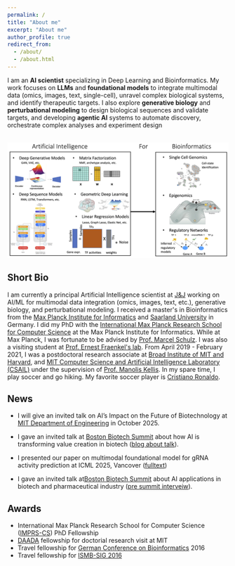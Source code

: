 ```yaml
---
permalink: /
title: "About me"
excerpt: "About me"
author_profile: true
redirect_from: 
  - /about/
  - /about.html
---
```

I am an **AI scientist** specializing in Deep Learning and Bioinformatics. My work focuses on **LLMs** and **foundational models** to integrate multimodal data (omics, images, text, single-cell), unravel complex biological systems, and identify therapeutic targets. I also explore **generative biology** and **perturbational modeling** to design biological sequences and validate targets, and developing **agentic AI** systems to automate discovery, orchestrate complex analyses and experiment design


 <br/><img src='/images/Azim_ResearchSummaryFinal.png'>


## Short Bio
I am currently a principal Artificial Intelligence scientist at [J&J](https://www.jnj.com/) working on AI/ML for multimodal data integration (omics, images, text, etc.), generative biology, and perturbational modeling. I received a master's in Bioinformatics from the [Max Planck Institute for Informatics](https://www.mpi-inf.mpg.de/home/) and [Saarland University](https://zbi-www.bioinf.uni-sb.de/en) in Germany. I did my PhD with the [International Max Planck Research School for Computer Science](https://www.imprs-cs.de/) at the Max Planck Institute for Informatics. While at Max Planck, I was fortunate to be advised by [Prof. Marcel Schulz](https://schulzlab.github.io/MS.html). I was also a visiting student at [Prof. Ernest Fraenkel's lab](http://fraenkel.mit.edu/).
 From April 2019 - February 2021, I was a postdoctoral research associate at [Broad Institute of MIT and Harvard](https://www.broadinstitute.org/), and [MIT Computer Science and Artificial Intelligence Laboratory (CSAIL)](https://www.csail.mit.edu/) under the supervision  of [Prof. Manolis Kellis](http://compbio.mit.edu/compbio.html). In my spare time, I play soccer and go hiking. My favorite soccer player is [Cristiano Ronaldo](https://www.youtube.com/watch?v=OUKGsb8CpF8&t=412s).

 ## News
 * I will give an invited talk on AI’s Impact on the Future of Biotechnology at [MIT Department of Engineering](https://neet.mit.edu/threads/lm) in October 2025.
* I gave an invited talk at [Boston Biotech Summit](https://bostonbiotechnologysummit.com/program/speakers/) about how AI is transforming value creation in biotech ([blog about talk](https://www.cpl.com/blog/2025/07/ai-transforms-digital-health-key-insights-from-recent-biotech-summits)).
  
* I presented our paper on multimodal foundational model for gRNA activity prediction at ICML 2025, Vancover ([fulltext](https://openreview.net/pdf/53cf4d58ae4c7f9bee4b2f82d0d81d4a54fe65bb.pdf)) 
*  I gave an invited talk at[Boston Biotech Summit](https://bostonbiotechnologysummit.com/program/speakers/) about AI applications in biotech and pharmaceutical industry ([pre summit interveiw](https://www.youtube.com/watch?v=enxpQX6PFiQ)).

 

## Awards
* International Max Planck Research School for Computer Science ([IMPRS-CS](https://www.imprs-cs.de/)) PhD Fellowship
* [DAADA](https://www.daad.de/en/) fellowship for doctorial research visit at MIT
* Travel fellowship for [German Conference on Bioinformatics](https://gcb2019.de/) 2016
* Travel fellowship for [ISMB-SIG 2016](https://irbgroup.org/)
